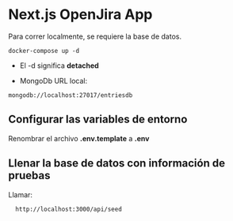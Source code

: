 # Next.js OpenJira App

Para correr localmente, se requiere la base de datos.

```
docker-compose up -d
```

- El -d significa **detached**

- MongoDb URL local:

```
mongodb://localhost:27017/entriesdb
```

## Configurar las variables de entorno

Renombrar el archivo **.env.template** a **.env**

## Llenar la base de datos con información de pruebas

Llamar:

```
  http://localhost:3000/api/seed
```
